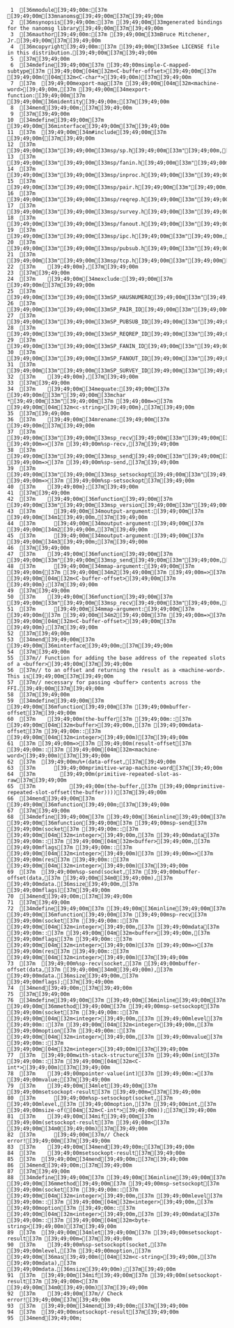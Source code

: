      1	[36mmodule[39;49;00m:[37m [39;49;00m[33mnanomsg[39;49;00m[37m[39;49;00m
     2	[36msynopsis[39;49;00m:[37m [39;49;00m[33mgenerated bindings for the nanomsg library[39;49;00m[37m[39;49;00m
     3	[36mauthor[39;49;00m:[37m [39;49;00m[33mBruce Mitchener, Jr.[39;49;00m[37m[39;49;00m
     4	[36mcopyright[39;49;00m:[37m [39;49;00m[33mSee LICENSE file in this distribution.[39;49;00m[37m[39;49;00m
     5	[37m[39;49;00m
     6	[34mdefine[39;49;00m[37m [39;49;00msimple-C-mapped-subtype[37m [39;49;00m[04m[32m<C-buffer-offset>[39;49;00m[37m [39;49;00m([04m[32m<C-char*>[39;49;00m)[37m[39;49;00m
     7	[37m  [39;49;00mexport-map[37m [39;49;00m[04m[32m<machine-word>[39;49;00m,[37m [39;49;00m[34mexport-function:[39;49;00m[37m [39;49;00m[36midentity[39;49;00m;[37m[39;49;00m
     8	[34mend[39;49;00m;[37m[39;49;00m
     9	[37m[39;49;00m
    10	[34mdefine[39;49;00m[37m [39;49;00m[36minterface[39;49;00m[37m[39;49;00m
    11	[37m  [39;49;00m[34m#include[39;49;00m[37m [39;49;00m{[37m[39;49;00m
    12	[37m      [39;49;00m[33m"[39;49;00m[33msp/sp.h[39;49;00m[33m"[39;49;00m,[37m[39;49;00m
    13	[37m      [39;49;00m[33m"[39;49;00m[33msp/fanin.h[39;49;00m[33m"[39;49;00m,[37m[39;49;00m
    14	[37m      [39;49;00m[33m"[39;49;00m[33msp/inproc.h[39;49;00m[33m"[39;49;00m,[37m[39;49;00m
    15	[37m      [39;49;00m[33m"[39;49;00m[33msp/pair.h[39;49;00m[33m"[39;49;00m,[37m[39;49;00m
    16	[37m      [39;49;00m[33m"[39;49;00m[33msp/reqrep.h[39;49;00m[33m"[39;49;00m,[37m[39;49;00m
    17	[37m      [39;49;00m[33m"[39;49;00m[33msp/survey.h[39;49;00m[33m"[39;49;00m,[37m[39;49;00m
    18	[37m      [39;49;00m[33m"[39;49;00m[33msp/fanout.h[39;49;00m[33m"[39;49;00m,[37m[39;49;00m
    19	[37m      [39;49;00m[33m"[39;49;00m[33msp/ipc.h[39;49;00m[33m"[39;49;00m,[37m[39;49;00m
    20	[37m      [39;49;00m[33m"[39;49;00m[33msp/pubsub.h[39;49;00m[33m"[39;49;00m,[37m[39;49;00m
    21	[37m      [39;49;00m[33m"[39;49;00m[33msp/tcp.h[39;49;00m[33m"[39;49;00m[37m[39;49;00m
    22	[37m    [39;49;00m},[37m[39;49;00m
    23	[37m[39;49;00m
    24	[37m    [39;49;00m[34mexclude:[39;49;00m[37m [39;49;00m{[37m[39;49;00m
    25	[37m      [39;49;00m[33m"[39;49;00m[33mSP_HAUSNUMERO[39;49;00m[33m"[39;49;00m,[37m[39;49;00m
    26	[37m      [39;49;00m[33m"[39;49;00m[33mSP_PAIR_ID[39;49;00m[33m"[39;49;00m,[37m[39;49;00m
    27	[37m      [39;49;00m[33m"[39;49;00m[33mSP_PUBSUB_ID[39;49;00m[33m"[39;49;00m,[37m[39;49;00m
    28	[37m      [39;49;00m[33m"[39;49;00m[33mSP_REQREP_ID[39;49;00m[33m"[39;49;00m,[37m[39;49;00m
    29	[37m      [39;49;00m[33m"[39;49;00m[33mSP_FANIN_ID[39;49;00m[33m"[39;49;00m,[37m[39;49;00m
    30	[37m      [39;49;00m[33m"[39;49;00m[33mSP_FANOUT_ID[39;49;00m[33m"[39;49;00m,[37m[39;49;00m
    31	[37m      [39;49;00m[33m"[39;49;00m[33mSP_SURVEY_ID[39;49;00m[33m"[39;49;00m[37m[39;49;00m
    32	[37m    [39;49;00m},[37m[39;49;00m
    33	[37m[39;49;00m
    34	[37m    [39;49;00m[34mequate:[39;49;00m[37m [39;49;00m{[33m"[39;49;00m[33mchar *[39;49;00m[33m"[39;49;00m[37m [39;49;00m=>[37m [39;49;00m[04m[32m<c-string>[39;49;00m},[37m[39;49;00m
    35	[37m[39;49;00m
    36	[37m    [39;49;00m[34mrename:[39;49;00m[37m [39;49;00m{[37m[39;49;00m
    37	[37m      [39;49;00m[33m"[39;49;00m[33msp_recv[39;49;00m[33m"[39;49;00m[37m [39;49;00m=>[37m [39;49;00m%sp-recv,[37m[39;49;00m
    38	[37m      [39;49;00m[33m"[39;49;00m[33msp_send[39;49;00m[33m"[39;49;00m[37m [39;49;00m=>[37m [39;49;00m%sp-send,[37m[39;49;00m
    39	[37m      [39;49;00m[33m"[39;49;00m[33msp_setsockopt[39;49;00m[33m"[39;49;00m[37m [39;49;00m=>[37m [39;49;00m%sp-setsockopt[37m[39;49;00m
    40	[37m    [39;49;00m};[37m[39;49;00m
    41	[37m[39;49;00m
    42	[37m    [39;49;00m[36mfunction[39;49;00m[37m [39;49;00m[33m"[39;49;00m[33msp_version[39;49;00m[33m"[39;49;00m,[37m[39;49;00m
    43	[37m      [39;49;00m[34moutput-argument:[39;49;00m[37m [39;49;00m[34m1[39;49;00m,[37m[39;49;00m
    44	[37m      [39;49;00m[34moutput-argument:[39;49;00m[37m [39;49;00m[34m2[39;49;00m,[37m[39;49;00m
    45	[37m      [39;49;00m[34moutput-argument:[39;49;00m[37m [39;49;00m[34m3[39;49;00m;[37m[39;49;00m
    46	[37m[39;49;00m
    47	[37m    [39;49;00m[36mfunction[39;49;00m[37m [39;49;00m[33m"[39;49;00m[33msp_send[39;49;00m[33m"[39;49;00m,[37m[39;49;00m
    48	[37m      [39;49;00m[34mmap-argument:[39;49;00m[37m [39;49;00m{[37m [39;49;00m[34m2[39;49;00m[37m [39;49;00m=>[37m [39;49;00m[04m[32m<C-buffer-offset>[39;49;00m[37m [39;49;00m};[37m[39;49;00m
    49	[37m[39;49;00m
    50	[37m    [39;49;00m[36mfunction[39;49;00m[37m [39;49;00m[33m"[39;49;00m[33msp_recv[39;49;00m[33m"[39;49;00m,[37m[39;49;00m
    51	[37m      [39;49;00m[34mmap-argument:[39;49;00m[37m [39;49;00m{[37m [39;49;00m[34m2[39;49;00m[37m [39;49;00m=>[37m [39;49;00m[04m[32m<C-buffer-offset>[39;49;00m[37m [39;49;00m};[37m[39;49;00m
    52	[37m[39;49;00m
    53	[34mend[39;49;00m[37m [39;49;00m[36minterface[39;49;00m;[37m[39;49;00m
    54	[37m[39;49;00m
    55	[37m// Function for adding the base address of the repeated slots of a <buffer>[39;49;00m[37m[39;49;00m
    56	[37m// to an offset and returning the result as a <machine-word>.  This is[39;49;00m[37m[39;49;00m
    57	[37m// necessary for passing <buffer> contents across the FFI.[39;49;00m[37m[39;49;00m
    58	[37m[39;49;00m
    59	[34mdefine[39;49;00m[37m [39;49;00m[36mfunction[39;49;00m[37m [39;49;00mbuffer-offset[37m[39;49;00m
    60	[37m    [39;49;00m(the-buffer[37m [39;49;00m::[37m [39;49;00m[04m[32m<buffer>[39;49;00m,[37m [39;49;00mdata-offset[37m [39;49;00m::[37m [39;49;00m[04m[32m<integer>[39;49;00m)[37m[39;49;00m
    61	[37m [39;49;00m=>[37m [39;49;00m(result-offset[37m [39;49;00m::[37m [39;49;00m[04m[32m<machine-word>[39;49;00m)[37m[39;49;00m
    62	[37m  [39;49;00mu%+(data-offset,[37m[39;49;00m
    63	[37m      [39;49;00mprimitive-wrap-machine-word[37m[39;49;00m
    64	[37m        [39;49;00m(primitive-repeated-slot-as-raw[37m[39;49;00m
    65	[37m           [39;49;00m(the-buffer,[37m [39;49;00mprimitive-repeated-slot-offset(the-buffer))))[37m[39;49;00m
    66	[34mend[39;49;00m[37m [39;49;00m[36mfunction[39;49;00m;[37m[39;49;00m
    67	[37m[39;49;00m
    68	[34mdefine[39;49;00m[37m [39;49;00m[36minline[39;49;00m[37m [39;49;00m[36mfunction[39;49;00m[37m [39;49;00msp-send[37m [39;49;00m(socket[37m [39;49;00m::[37m [39;49;00m[04m[32m<integer>[39;49;00m,[37m [39;49;00mdata[37m [39;49;00m::[37m [39;49;00m[04m[32m<buffer>[39;49;00m,[37m [39;49;00mflags[37m [39;49;00m::[37m [39;49;00m[04m[32m<integer>[39;49;00m)[37m [39;49;00m=>[37m [39;49;00m(res[37m [39;49;00m::[37m [39;49;00m[04m[32m<integer>[39;49;00m)[37m[39;49;00m
    69	[37m  [39;49;00m%sp-send(socket,[37m [39;49;00mbuffer-offset(data,[37m [39;49;00m[34m0[39;49;00m),[37m [39;49;00mdata.[36msize[39;49;00m,[37m [39;49;00mflags)[37m[39;49;00m
    70	[34mend[39;49;00m;[37m[39;49;00m
    71	[37m[39;49;00m
    72	[34mdefine[39;49;00m[37m [39;49;00m[36minline[39;49;00m[37m [39;49;00m[36mfunction[39;49;00m[37m [39;49;00msp-recv[37m [39;49;00m(socket[37m [39;49;00m::[37m [39;49;00m[04m[32m<integer>[39;49;00m,[37m [39;49;00mdata[37m [39;49;00m::[37m [39;49;00m[04m[32m<buffer>[39;49;00m,[37m [39;49;00mflags[37m [39;49;00m::[37m [39;49;00m[04m[32m<integer>[39;49;00m)[37m [39;49;00m=>[37m [39;49;00m(res[37m [39;49;00m::[37m [39;49;00m[04m[32m<integer>[39;49;00m)[37m[39;49;00m
    73	[37m  [39;49;00m%sp-recv(socket,[37m [39;49;00mbuffer-offset(data,[37m [39;49;00m[34m0[39;49;00m),[37m [39;49;00mdata.[36msize[39;49;00m,[37m [39;49;00mflags);[37m[39;49;00m
    74	[34mend[39;49;00m;[37m[39;49;00m
    75	[37m[39;49;00m
    76	[34mdefine[39;49;00m[37m [39;49;00m[36minline[39;49;00m[37m [39;49;00m[36mmethod[39;49;00m[37m [39;49;00msp-setsockopt[37m [39;49;00m(socket[37m [39;49;00m::[37m [39;49;00m[04m[32m<integer>[39;49;00m,[37m [39;49;00mlevel[37m [39;49;00m::[37m [39;49;00m[04m[32m<integer>[39;49;00m,[37m [39;49;00moption[37m [39;49;00m::[37m [39;49;00m[04m[32m<integer>[39;49;00m,[37m [39;49;00mvalue[37m [39;49;00m::[37m [39;49;00m[04m[32m<integer>[39;49;00m)[37m[39;49;00m
    77	[37m  [39;49;00mwith-stack-structure[37m [39;49;00m(int[37m [39;49;00m::[37m [39;49;00m[04m[32m<C-int*>[39;49;00m)[37m[39;49;00m
    78	[37m    [39;49;00mpointer-value(int)[37m [39;49;00m:=[37m [39;49;00mvalue;[37m[39;49;00m
    79	[37m    [39;49;00m[34mlet[39;49;00m[37m [39;49;00msetsockopt-result[37m [39;49;00m=[37m[39;49;00m
    80	[37m      [39;49;00m%sp-setsockopt(socket,[37m [39;49;00mlevel,[37m [39;49;00moption,[37m [39;49;00mint,[37m [39;49;00msize-of([04m[32m<C-int*>[39;49;00m));[37m[39;49;00m
    81	[37m    [39;49;00m[34mif[39;49;00m[37m [39;49;00m(setsockopt-result[37m [39;49;00m<[37m [39;49;00m[34m0[39;49;00m)[37m[39;49;00m
    82	[37m      [39;49;00m[37m// Check error![39;49;00m[37m[39;49;00m
    83	[37m    [39;49;00m[34mend[39;49;00m;[37m[39;49;00m
    84	[37m    [39;49;00msetsockopt-result[37m[39;49;00m
    85	[37m  [39;49;00m[34mend[39;49;00m;[37m[39;49;00m
    86	[34mend[39;49;00m;[37m[39;49;00m
    87	[37m[39;49;00m
    88	[34mdefine[39;49;00m[37m [39;49;00m[36minline[39;49;00m[37m [39;49;00m[36mmethod[39;49;00m[37m [39;49;00msp-setsockopt[37m [39;49;00m(socket[37m [39;49;00m::[37m [39;49;00m[04m[32m<integer>[39;49;00m,[37m [39;49;00mlevel[37m [39;49;00m::[37m [39;49;00m[04m[32m<integer>[39;49;00m,[37m [39;49;00moption[37m [39;49;00m::[37m [39;49;00m[04m[32m<integer>[39;49;00m,[37m [39;49;00mdata[37m [39;49;00m::[37m [39;49;00m[04m[32m<byte-string>[39;49;00m)[37m[39;49;00m
    89	[37m  [39;49;00m[34mlet[39;49;00m[37m [39;49;00msetsockopt-result[37m [39;49;00m=[37m[39;49;00m
    90	[37m    [39;49;00m%sp-setsockopt(socket,[37m [39;49;00mlevel,[37m [39;49;00moption,[37m [39;49;00m[36mas[39;49;00m([04m[32m<c-string>[39;49;00m,[37m [39;49;00mdata),[37m [39;49;00mdata.[36msize[39;49;00m);[37m[39;49;00m
    91	[37m  [39;49;00m[34mif[39;49;00m[37m [39;49;00m(setsockopt-result[37m [39;49;00m<[37m [39;49;00m[34m0[39;49;00m)[37m[39;49;00m
    92	[37m    [39;49;00m[37m// Check error![39;49;00m[37m[39;49;00m
    93	[37m  [39;49;00m[34mend[39;49;00m;[37m[39;49;00m
    94	[37m  [39;49;00msetsockopt-result[37m[39;49;00m
    95	[34mend[39;49;00m;
